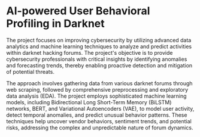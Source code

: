 # AI-powered User Behavioral Profiling in Darknet

 The project focuses on improving cybersecurity by utilizing advanced data analytics and machine learning techniques to analyze and predict activities within darknet hacking forums. The project's objective is to provide cybersecurity professionals with critical insights by identifying anomalies and forecasting trends, thereby enabling proactive detection and mitigation of potential threats.

The approach involves gathering data from various darknet forums through web scraping, followed by comprehensive preprocessing and exploratory data analysis (EDA). The project employs sophisticated machine learning models, including Bidirectional Long Short-Term Memory (BiLSTM) networks, BERT, and Variational Autoencoders (VAE), to model user activity, detect temporal anomalies, and predict unusual behavior patterns. These techniques help uncover vendor behaviors, sentiment trends, and potential risks, addressing the complex and unpredictable nature of forum dynamics.
